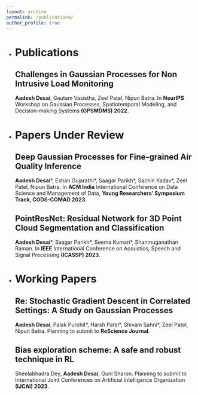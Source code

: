 ```yaml
---
layout: archive
permalink: /publications/
author_profile: true
---
```



* # Publications


   ## Challenges in Gaussian Processes for Non Intrusive Load Monitoring
     **Aadesh Desai**, Gautam Vasistha, Zeel Patel, Nipun Batra. In **NeurIPS** Workshop on Gaussian Processes, Spatiotemporal Modeling, and Decision-making Systems **(GPSMDMS) 2022**.


* # Papers Under Review


     ## Deep Gaussian Processes for Fine-grained Air Quality Inference
     **Aadesh Desai***, Eshan Gujarathi*, Saagar Parikh*, Sachin Yadav*, Zeel Patel, Nipun Batra. In **ACM India** International Conference on Data Science and Management of Data, **Young Researchers’ Symposium Track, CODS-COMAD 2023**.

   ## PointResNet: Residual Network for 3D Point Cloud Segmentation and Classification
    **Aadesh Desai***, Saagar Parikh*, Seema Kumari*, Shanmuganathan Raman. In **IEEE** International Conference on Acoustics, Speech and Signal Processing **(ICASSP) 2023**.


* # Working Papers


   ## Re: Stochastic Gradient Descent in Correlated Settings: A Study on Gaussian Processes
   **Aadesh Desai**, Palak Purohit*, Harsh Patel*, Shivam Sahni*, Zeel Patel, Nipun Batra. Planning to submit to **ReScience Journal**.

   ## Bias exploration scheme: A safe and robust technique in RL
   Sheelabhadra Dey, **Aadesh Desai**, Guni Sharon. Planning to submit to International Joint Conferences on Artificial Intelligence Organization **(IJCAI) 2023**.

<!-- [^*]: Indicates equal contribution. -->

<!-- {% if author.googlescholar %}
  You can also find my articles on <u><a href="{{author.googlescholar}}">my Google Scholar profile</a>.</u>
{% endif %}

{% include base_path %}

{% for post in site.publications reversed %}
  {% include archive-single.html %}
{% endfor %} -->

